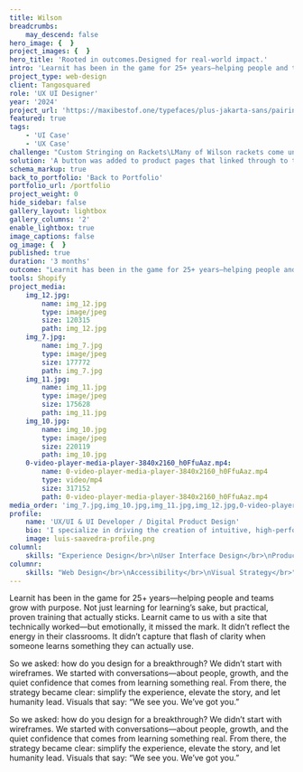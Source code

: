 ```yaml
---
title: Wilson
breadcrumbs:
    may_descend: false
hero_image: {  }
project_images: {  }
hero_title: 'Rooted in outcomes.Designed for real-world impact.'
intro: 'Learnit has been in the game for 25+ years—helping people and teams grow with purpose. Not just learning for learning’s sake, but practical, proven training that actually sticks. Learnit came to us with a site that technically worked—but emotionally, it missed the mark. It didn’t reflect the energy in their classrooms. It didn’t capture that flash of clarity when someone learns something they can actually use.'
project_type: web-design
client: Tangosquared
role: 'UX UI Designer'
year: '2024'
project_url: 'https://maxibestof.one/typefaces/plus-jakarta-sans/pairing/prompt'
featured: true
tags:
    - 'UI Case'
    - 'UX Case'
challenge: "Custom Stringing on Rackets\LMany of Wilson rackets come unstrung. \LIt was therefore important for us to allow customers to add strings to their racket."
solution: 'A button was added to product pages that linked through to their global customiser tool. By utilising URL parameters we were able to get product data passed back to the Shopify cart, ensuring the conversion was able to take place via Shopify.'
schema_markup: true
back_to_portfolio: 'Back to Portfolio'
portfolio_url: /portfolio
project_weight: 0
hide_sidebar: false
gallery_layout: lightbox
gallery_columns: '2'
enable_lightbox: true
image_captions: false
og_image: {  }
published: true
duration: '3 months'
outcome: "Learnit has been in the game for 25+ years—helping people and teams grow with purpose. Not just learning for learning’s sake, but practical, proven training that actually sticks. Learnit came to us with a site that technically worked—but emotionally, it missed the mark. It didn’t reflect the energy in their classrooms. It didn’t capture that flash of clarity when someone learns something they can actually use.\L\r\nSo we asked: how do you design for a breakthrough?\r\nWe didn’t start with wireframes. We started with conversations—about people, growth, and the quiet confidence that comes from learning something real. From there, the strategy became clear: simplify the experience, elevate the story, and let humanity lead. Visuals that say:\_“We see you. We’ve got you.”"
tools: Shopify
project_media:
    img_12.jpg:
        name: img_12.jpg
        type: image/jpeg
        size: 120315
        path: img_12.jpg
    img_7.jpg:
        name: img_7.jpg
        type: image/jpeg
        size: 177772
        path: img_7.jpg
    img_11.jpg:
        name: img_11.jpg
        type: image/jpeg
        size: 175628
        path: img_11.jpg
    img_10.jpg:
        name: img_10.jpg
        type: image/jpeg
        size: 220119
        path: img_10.jpg
    0-video-player-media-player-3840x2160_h0FfuAaz.mp4:
        name: 0-video-player-media-player-3840x2160_h0FfuAaz.mp4
        type: video/mp4
        size: 317152
        path: 0-video-player-media-player-3840x2160_h0FfuAaz.mp4
media_order: 'img_7.jpg,img_10.jpg,img_11.jpg,img_12.jpg,0-video-player-media-player-3840x2160_h0FfuAaz.mp4,luis-saavedra-profile.png'
profile:
    name: 'UX/UI & UI Developer / Digital Product Design'
    bio: 'I specialize in driving the creation of intuitive, high-performing digital products across diverse platforms, leveraging expertise in UX, UI, and front-end development. Based in Melbourne, I focus on e-commerce CRO and robust design systems.'
    image: luis-saavedra-profile.png
columnl:
    skills: "Experience Design</br>\nUser Interface Design</br>\nProduct Design</br>"
columnr:
    skills: "Web Design</br>\nAccessibility</br>\nVisual Strategy</br>"
---
```


Learnit has been in the game for 25+ years—helping people and teams grow with purpose. Not just learning for learning’s sake, but practical, proven training that actually sticks. Learnit came to us with a site that technically worked—but emotionally, it missed the mark. It didn’t reflect the energy in their classrooms. It didn’t capture that flash of clarity when someone learns something they can actually use.

So we asked: how do you design for a breakthrough?
We didn’t start with wireframes. We started with conversations—about people, growth, and the quiet confidence that comes from learning something real. From there, the strategy became clear: simplify the experience, elevate the story, and let humanity lead. Visuals that say: “We see you. We’ve got you.”

So we asked: how do you design for a breakthrough?
We didn’t start with wireframes. We started with conversations—about people, growth, and the quiet confidence that comes from learning something real. From there, the strategy became clear: simplify the experience, elevate the story, and let humanity lead. Visuals that say: “We see you. We’ve got you.”